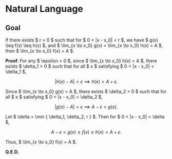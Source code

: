 # Natural Language

## Goal

If there exists $ r > 0 $ such that for $ 0 < |x - x_0| < r $, we have $ g(x) \leq f(x) \leq h(x) $, and $ \lim_{x \to x_0} g(x) = \lim_{x \to x_0} h(x) = A $, then $ \lim_{x \to x_0} f(x) = A $.

**Proof**: For any $ \epsilon > 0 $, since $ \lim_{x \to x_0} h(x) = A $, there exists $ \delta_1 > 0 $ such that for all $ x $ satisfying $ 0 < |x - x_0| < \delta_1 $,

$$
|h(x) - A| < \epsilon \implies h(x) < A + \epsilon.
$$

Since $ \lim_{x \to x_0} g(x) = A $, there exists $ \delta_2 > 0 $ such that for all $ x $ satisfying $ 0 < |x - x_0| < \delta_2 $,

$$
|g(x) - A| < \epsilon \implies A - \epsilon < g(x).
$$

Let $ \delta = \min \{ \delta_1, \delta_2, r \} $. Then for $ 0 < |x - x_0| < \delta $,

$$
A - \epsilon < g(x) \leq f(x) \leq h(x) < A + \epsilon.
$$

Thus, $ \lim_{x \to x_0} f(x) = A $.

**Q.E.D.**